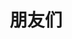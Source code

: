 ---
title: 朋友们
date:
layout: links
permalink: friends.html
github:
    name: ElderJames
    access_token: 44a5b8baa580b158dd6c640cc5c1ee2214870145
    followers: true
    following: true
    self: true
---